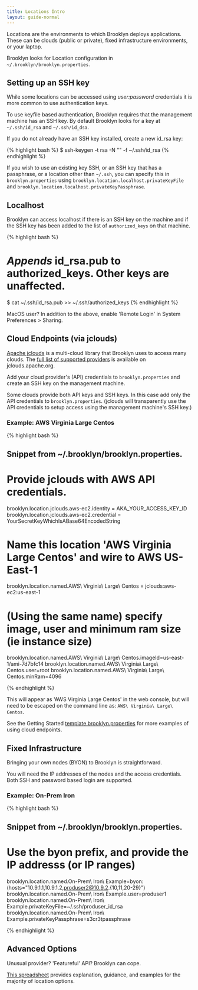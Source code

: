 ```yaml
---
title: Locations Intro
layout: guide-normal
---
```


Locations are the environments to which Brooklyn deploys applications.
These can be clouds (public or private), fixed infrastructure environments, or your laptop.

Brooklyn looks for Location configuration in `~/.brooklyn/brooklyn.properties`.

## Setting up an SSH key

While some locations can be accessed using *user:password* credentials it is more common to use authentication keys.

To use keyfile based authentication, Brooklyn requires that the management machine has an SSH key. By default Brooklyn looks for a key at `~/.ssh/id_rsa` and `~/.ssh/id_dsa`.

If you do not already have an SSH key installed, create a new id_rsa key:

{% highlight bash %}
$ ssh-keygen -t rsa -N "" -f ~/.ssh/id_rsa
{% endhighlight %}

If you wish to use an existing key SSH, or an SSH key
that has a passphrase, or a location other than `~/.ssh`, you can specify this in
`brooklyn.properties` using `brooklyn.location.localhost.privateKeyFile` and
`brooklyn.location.localhost.privateKeyPassphrase`.

## Localhost

Brooklyn can access localhost if there is an SSH key on the machine and if the SSH key has been added to the list of  `authorized_keys` on that machine.

{% highlight bash %}
# _Appends_ id_rsa.pub to authorized_keys. Other keys are unaffected.
$ cat ~/.ssh/id_rsa.pub >> ~/.ssh/authorized_keys
{% endhighlight %}

MacOS user? In addition to the above, enable 'Remote Login' in System Preferences >
 Sharing.


## Cloud Endpoints (via jclouds)

[Apache jclouds](http://www.jclouds.org) is a multi-cloud library that Brooklyn uses to access many clouds. The [full list of supported providers](http://jclouds.apache.org/reference/providers/) is available on jclouds.apache.org.

Add your cloud provider's (API) credentials to `brooklyn.properties` and create an SSH key on the management machine.

Some clouds provide both API keys and SSH keys. In this case add only the API credentials to `brooklyn.properties`. (jclouds will transparently use the API credentials to setup access using the management machine's SSH key.)

### Example: AWS Virginia Large Centos

{% highlight bash %}
## Snippet from ~/.brooklyn/brooklyn.properties.

# Provide jclouds with AWS API credentials.
brooklyn.location.jclouds.aws-ec2.identity = AKA_YOUR_ACCESS_KEY_ID
brooklyn.location.jclouds.aws-ec2.credential = YourSecretKeyWhichIsABase64EncodedString

# Name this location 'AWS Virginia Large Centos' and wire to AWS US-East-1
brooklyn.location.named.AWS\ Virginia\ Large\ Centos = jclouds:aws-ec2:us-east-1

# (Using the same name) specify image, user and minimum ram size (ie instance size)
brooklyn.location.named.AWS\ Virginia\ Large\ Centos.imageId=us-east-1/ami-7d7bfc14
brooklyn.location.named.AWS\ Virginia\ Large\ Centos.user=root
brooklyn.location.named.AWS\ Virginia\ Large\ Centos.minRam=4096


{% endhighlight %}

This will  appear as 'AWS Virginia Large Centos' in the web console, but will need to be escaped on the command line as:  `AWS\ Virginia\ Large\ Centos`.

See the Getting Started [template brooklyn.properties](../start/brooklyn.properties) for more examples of using cloud endpoints.


## Fixed Infrastructure

Bringing your own nodes (BYON) to Brooklyn is straightforward.

You will need the IP addresses of the nodes and the access credentials. Both SSH and password based login are supported.

### Example: On-Prem Iron

{% highlight bash %}
## Snippet from ~/.brooklyn/brooklyn.properties.

# Use the byon prefix, and provide the IP addresss (or IP ranges)
brooklyn.location.named.On-Prem\ Iron\ Example=byon:(hosts="10.9.1.1,10.9.1.2,produser2@10.9.2.{10,11,20-29}")
brooklyn.location.named.On-Prem\ Iron\ Example.user=produser1
brooklyn.location.named.On-Prem\ Iron\ Example.privateKeyFile=~/.ssh/produser_id_rsa
brooklyn.location.named.On-Prem\ Iron\ Example.privateKeyPassphrase=s3cr3tpassphrase

{% endhighlight %}


## Advanced Options

Unusual provider? 'Featureful' API? Brooklyn can cope.

[This spreadsheet](https://docs.google.com/a/cloudsoftcorp.com/spreadsheet/ccc?key=0Avy7Tdf2EOIqdGQzSlNiT2M0V19SejBScDhSdzMtT2c) provides explanation, guidance, and examples for the majority of location options.



